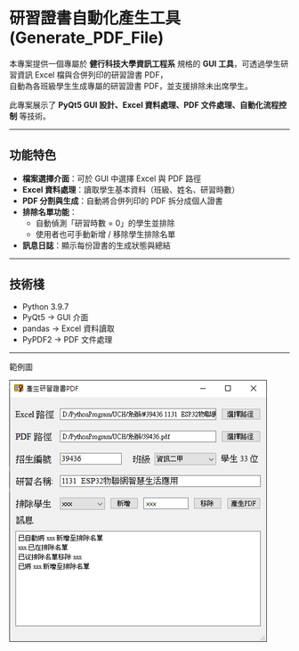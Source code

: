 # 研習證書自動化產生工具 (Generate_PDF_File)

本專案提供一個專屬於 **健行科技大學資訊工程系** 規格的 **GUI 工具**，可透過學生研習資訊 Excel 檔與合併列印的研習證書 PDF，  
自動為各班級學生生成專屬的研習證書 PDF，並支援排除未出席學生。  

此專案展示了 **PyQt5 GUI 設計、Excel 資料處理、PDF 文件處理、自動化流程控制** 等技術。

---

## 功能特色
- **檔案選擇介面**：可於 GUI 中選擇 Excel 與 PDF 路徑  
- **Excel 資料處理**：讀取學生基本資料（班級、姓名、研習時數）  
- **PDF 分割與生成**：自動將合併列印的 PDF 拆分成個人證書  
- **排除名單功能**：  
  - 自動偵測「研習時數 = 0」的學生並排除  
  - 使用者也可手動新增 / 移除學生排除名單  
- **訊息日誌**：顯示每份證書的生成狀態與總結  

---

## 技術棧
- Python 3.9.7 
- PyQt5 → GUI 介面  
- pandas → Excel 資料讀取  
- PyPDF2 → PDF 文件處理  

---

範例圖

![image](https://github.com/lYuenl/GeneratePDF/blob/main/example.png)
